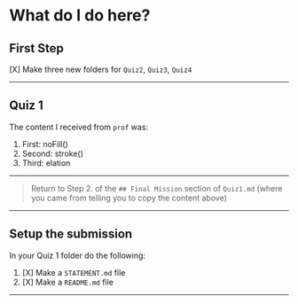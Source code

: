# What do I do here?

## First Step

[X] Make three new folders for `Quiz2`, `Quiz3`, `Quiz4`

---

## Quiz 1

The content I received from `prof` was:

1. First: noFill()
2. Second: stroke()
3. Third: elation

---
>
> Return to Step 2. of the `## Final Mission` section of `Quiz1.md` (where you came from telling you to copy the content above)
>
---

## Setup the submission

In your Quiz 1 folder do the following:

1. [X] Make a `STATEMENT.md` file
2. [X] Make a `README.md` file

---
